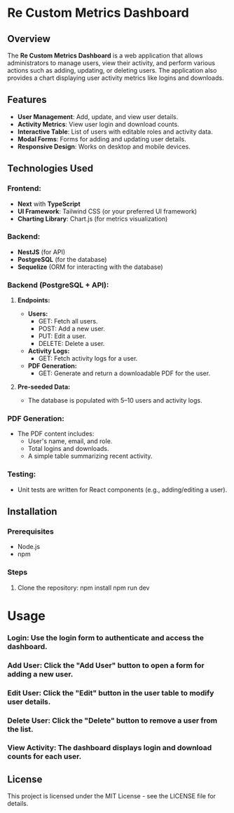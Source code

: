 # Re Custom Metrics Dashboard

## Overview

The **Re Custom  Metrics Dashboard** is a web application that allows administrators to manage users, view their activity, and perform various actions such as adding, updating, or deleting users. The application also provides a chart displaying user activity metrics like logins and downloads.

## Features

- **User Management**: Add, update, and view user details.
- **Activity Metrics**: View user login and download counts.
- **Interactive Table**: List of users with editable roles and activity data.
- **Modal Forms**: Forms for adding and updating user details.
- **Responsive Design**: Works on desktop and mobile devices.

## Technologies Used

### Frontend:
- **Next** with **TypeScript**
- **UI Framework**: Tailwind CSS (or your preferred UI framework)
- **Charting Library**: Chart.js (for metrics visualization)

### Backend:
- **NestJS** (for API)
- **PostgreSQL** (for the database)
- **Sequelize** (ORM for interacting with the database)

### Backend (PostgreSQL + API):
1. **Endpoints:**
   - **Users:**
     - GET: Fetch all users.
     - POST: Add a new user.
     - PUT: Edit a user.
     - DELETE: Delete a user.
   - **Activity Logs:**
     - GET: Fetch activity logs for a user.
   - **PDF Generation:**
     - GET: Generate and return a downloadable PDF for the user.

2. **Pre-seeded Data:**
   - The database is populated with 5–10 users and activity logs.

### PDF Generation:
- The PDF content includes:
  - User's name, email, and role.
  - Total logins and downloads.
  - A simple table summarizing recent activity.

### Testing:
- Unit tests are written for React components (e.g., adding/editing a user).


## Installation

### Prerequisites

- Node.js
- npm

### Steps

1. Clone the repository:
    npm install
    npm run dev

# Usage
### Login: Use the login form to authenticate and access the dashboard.
### Add User: Click the "Add User" button to open a form for adding a new user.
### Edit User: Click the "Edit" button in the user table to modify user details.
### Delete User: Click the "Delete" button to remove a user from the list.
### View Activity: The dashboard displays login and download counts for each user.

## License

This project is licensed under the MIT License - see the LICENSE file for details.